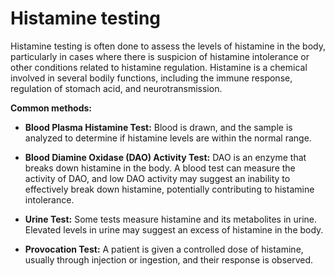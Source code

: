 # Histamine testing

Histamine testing is often done to assess the levels of histamine in the body, particularly in cases where there is suspicion of histamine intolerance or other conditions related to histamine regulation. Histamine is a chemical involved in several bodily functions, including the immune response, regulation of stomach acid, and neurotransmission.

**Common methods:**

* **Blood Plasma Histamine Test:** Blood is drawn, and the sample is analyzed to determine if histamine levels are within the normal range.

* **Blood Diamine Oxidase (DAO) Activity Test:** DAO is an enzyme that breaks down histamine in the body. A blood test can measure the activity of DAO, and low DAO activity may suggest an inability to effectively break down histamine, potentially contributing to histamine intolerance.

* **Urine Test:** Some tests measure histamine and its metabolites in urine. Elevated levels in urine may suggest an excess of histamine in the body.

* **Provocation Test:** A patient is given a controlled dose of histamine, usually through injection or ingestion, and their response is observed.
